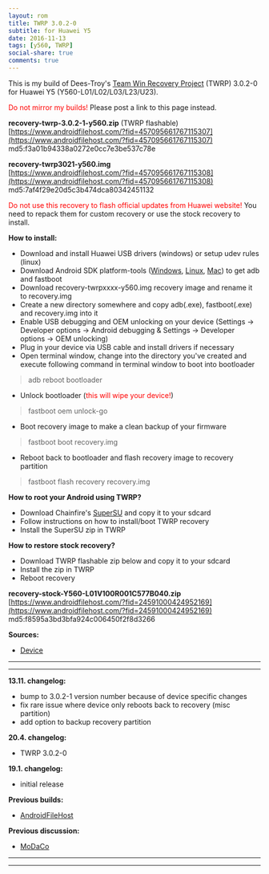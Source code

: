```yaml
---
layout: rom
title: TWRP 3.0.2-0
subtitle: for Huawei Y5
date: 2016-11-13
tags: [y560, TWRP]
social-share: true
comments: true
---
```


This is my build of Dees-Troy's [Team Win Recovery Project](http://teamw.in/project/twrp2/) (TWRP) 3.0.2-0 for Huawei Y5 (Y560-L01/L02/L03/L23/U23).

<span style="color:#FF0000;">Do not mirror my builds!</span> Please post a link to this page instead.

**recovery-twrp-3.0.2-1-y560.zip** (TWRP flashable)  
[https://www.androidfilehost.com/?fid=457095661767115307](https://www.androidfilehost.com/?fid=457095661767115307)  
md5:f3a01b94338a0272e0cc7e3be537c78e

**recovery-twrp3021-y560.img**  
[https://www.androidfilehost.com/?fid=457095661767115308](https://www.androidfilehost.com/?fid=457095661767115308)  
md5:7af4f29e20d5c3b474dca80342451132

<span style="color:#FF0000;">Do not use this recovery to flash official updates from Huawei website!</span> You need to repack them for custom recovery or use the stock recovery to install.

**How to install:**

- Download and install Huawei USB drivers (windows) or setup udev rules (linux)
- Download Android SDK platform-tools ([Windows](https://dl.google.com/android/repository/platform-tools-latest-windows.zip), [Linux](https://dl.google.com/android/repository/platform-tools-latest-linux.zip), [Mac](https://dl.google.com/android/repository/platform-tools-latest-darwin.zip)) to get adb and fastboot
- Download recovery-twrpxxxx-y560.img recovery image and rename it to recovery.img
- Create a new directory somewhere and copy adb(.exe), fastboot(.exe) and recovery.img into it
- Enable USB debugging and OEM unlocking on your device (Settings -> Developer options -> Android debugging & Settings -> Developer options -> OEM unlocking)
- Plug in your device via USB cable and install drivers if necessary
- Open terminal window, change into the directory you've created and execute following command in terminal window to boot into bootloader

> adb reboot bootloader

- Unlock bootloader (<span style="color:#FF0000;">this will wipe your device!</span>)

> fastboot oem unlock-go

- Boot recovery image to make a clean backup of your firmware

> fastboot boot recovery.img

- Reboot back to bootloader and flash recovery image to recovery partition

> fastboot flash recovery recovery.img

**How to root your Android using TWRP?**

- Download Chainfire's [SuperSU](http://download.chainfire.eu/supersu) and copy it to your sdcard
- Follow instructions on how to install/boot TWRP recovery
- Install the SuperSU zip in TWRP

**How to restore stock recovery?**

- Download TWRP flashable zip below and copy it to your sdcard
- Install the zip in TWRP
- Reboot recovery

**recovery-stock-Y560-L01V100R001C577B040.zip**  
[https://www.androidfilehost.com/?fid=24591000424952169](https://www.androidfilehost.com/?fid=24591000424952169)  
md5:f8595a3bd3bfa924c006450f2f8d3266

**Sources:**

- [Device](https://github.com/KonstaT/android_device_huawei_y560/tree/android-5.1)

----
----

**13.11. changelog:**

- bump to 3.0.2-1 version number because of device specific changes
- fix rare issue where device only reboots back to recovery (misc partition)
- add option to backup recovery partition

**20.4. changelog:**

- TWRP 3.0.2-0

**19.1. changelog:**

- initial release

**Previous builds:**

- [AndroidFileHost](https://www.androidfilehost.com/?w=files&flid=90103)

**Previous discussion:**

- [MoDaCo](http://www.modaco.com/forums/topic/376807-twrp-3020/)

----
----
